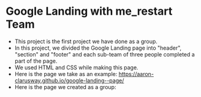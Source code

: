 # Google Landing with me_restart Team

- This project is the first project we have done as a group.
- In this project, we divided the Google Landing page into "header", "section" and "footer" and each sub-team of three people completed a part of the page.
- We used HTML and CSS while making this page.
- Here is the page we take as an example:  https://aaron-clarusway.github.io/google-landing--page/
- Here is the page we created as a group: 
  
  
